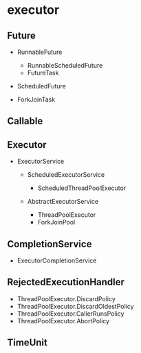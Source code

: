 # executor

## Future

- RunnableFuture

	- RunnableScheduledFuture
	- FutureTask

- ScheduledFuture
- ForkJoinTask

## Callable

## Executor

- ExecutorService

	- ScheduledExecutorService

		- ScheduledThreadPoolExecutor

	- AbstractExecutorService

		- ThreadPoolExecutor
		- ForkJoinPool

## CompletionService

- ExecutorCompletionService

## RejectedExecutionHandler

- ThreadPoolExecutor.DiscardPolicy
- ThreadPoolExecutor.DiscardOldestPolicy
- ThreadPoolExecutor.CallerRunsPolicy
- ThreadPoolExecutor.AbortPolicy

## TimeUnit